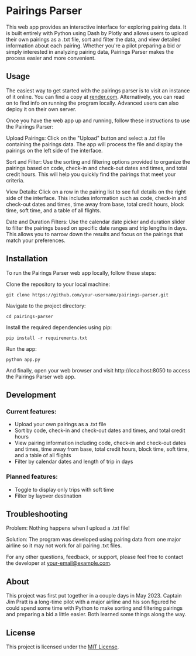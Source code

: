 # Pairings Parser

This web app provides an interactive interface for exploring pairing data. It is built entirely with Python using Dash by Plotly and allows users to upload their own pairings as a .txt file, sort and filter the data, and view detailed information about each pairing. Whether you're a pilot preparing a bid or simply interested in analyzing pairing data, Pairings Parser makes the process easier and more convenient.

## Usage

The easiest way to get started with the pairings parser is to visit an instance of it online. You can find a copy at [render.com](). Alternatively, you can read on to find info on running the program locally. Advanced users can also deploy it on their own server.

Once you have the web app up and running, follow these instructions to use the Pairings Parser:

Upload Pairings: Click on the "Upload" button and select a .txt file containing the pairings data. The app will process the file and display the pairings on the left side of the interface.

Sort and Filter: Use the sorting and filtering options provided to organize the pairings based on code, check-in and check-out dates and times, and total credit hours. This will help you quickly find the pairings that meet your criteria.

View Details: Click on a row in the pairing list to see full details on the right side of the interface. This includes information such as code, check-in and check-out dates and times, time away from base, total credit hours, block time, soft time, and a table of all flights.

Date and Duration Filters: Use the calendar date picker and duration slider to filter the pairings based on specific date ranges and trip lengths in days. This allows you to narrow down the results and focus on the pairings that match your preferences.

## Installation

To run the Pairings Parser web app locally, follow these steps:

Clone the repository to your local machine:

`git clone https://github.com/your-username/pairings-parser.git`

Navigate to the project directory:

`cd pairings-parser`

Install the required dependencies using pip:

`pip install -r requirements.txt`

Run the app:

`python app.py`

And finally, open your web browser and visit http://localhost:8050 to access the Pairings Parser web app.

## Development

### Current features:
- Upload your own pairings as a .txt file
- Sort by code, check-in and check-out dates and times, and total credit hours
- View pairing information including code, check-in and check-out dates and times, time away from base, total credit hours, block time, soft time, and a table of all flights
- Filter by calendar dates and length of trip in days

### Planned features:
- Toggle to display only trips with soft time
- Filter by layover destination

## Troubleshooting

Problem: Nothing happens when I upload a .txt file!

Solution: The program was developed using pairing data from one major airline so it may not work for all pairing .txt files.

For any other questions, feedback, or support, please feel free to contact the developer at your-email@example.com.

## About
This project was first put together in a couple days in May 2023. Captain Jim Pratt is a long-time pilot with a major airline and his son figured he could spend some time with Python to make sorting and filtering pairings and preparing a bid a little easier. Both learned some things along the way.

## License

This project is licensed under the [MIT License](https://github.com/ryan-j-pratt/pairings-parser/blob/e78d2ed42db588364a3d217577d76127e3706b58/LICENSE).